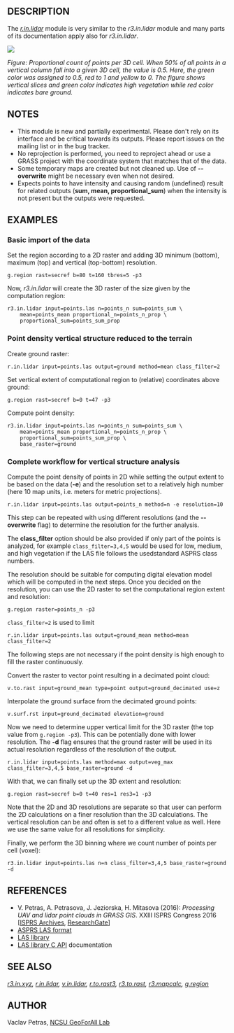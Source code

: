 ## DESCRIPTION

The *[r.in.lidar](r.in.lidar.html)* module is very similar to the
*r3.in.lidar* module and many parts of its documentation apply also for
*r3.in.lidar*.

![](r3_in_lidar.png)

*Figure: Proportional count of points per 3D cell. When 50% of all
points in a vertical column fall into a given 3D cell, the value is 0.5.
Here, the green color was assigned to 0.5, red to 1 and yellow to 0. The
figure shows vertical slices and green color indicates high vegetation
while red color indicates bare ground.*

## NOTES

-   This module is new and partially experimental. Please don\'t rely on
    its interface and be critical towards its outputs. Please report
    issues on the mailing list or in the bug tracker.
-   No reprojection is performed, you need to reproject ahead or use a
    GRASS project with the coordinate system that matches that of the
    data.
-   Some temporary maps are created but not cleaned up. Use of
    **\--overwrite** might be necessary even when not desired.
-   Expects points to have intensity and causing random (undefined)
    result for related outputs (**sum, mean, proportional_sum**) when
    the intensity is not present but the outputs were requested.

## EXAMPLES

### Basic import of the data

Set the region according to a 2D raster and adding 3D minimum (bottom),
maximum (top) and vertical (top-bottom) resolution.

```
g.region rast=secref b=80 t=160 tbres=5 -p3
```

Now, *r3.in.lidar* will create the 3D raster of the size given by the
computation region:

```
r3.in.lidar input=points.las n=points_n sum=points_sum \
    mean=points_mean proportional_n=points_n_prop \
    proportional_sum=points_sum_prop
```

### Point density vertical structure reduced to the terrain

Create ground raster:

```
r.in.lidar input=points.las output=ground method=mean class_filter=2
```

Set vertical extent of computational region to (relative) coordinates
above ground:

```
g.region rast=secref b=0 t=47 -p3
```

Compute point density:

```
r3.in.lidar input=points.las n=points_n sum=points_sum \
    mean=points_mean proportional_n=points_n_prop \
    proportional_sum=points_sum_prop \
    base_raster=ground
```

### Complete workflow for vertical structure analysis

Compute the point density of points in 2D while setting the output
extent to be based on the data (**-e**) and the resolution set to a
relatively high number (here 10 map units, i.e. meters for metric
projections).

```
r.in.lidar input=points.las output=points_n method=n -e resolution=10
```

This step can be repeated with using different resolutions (and the
**\--overwrite** flag) to determine the resolution for the further
analysis.

The **class_filter** option should be also provided if only part of the
points is analyzed, for example `class_filter=3,4,5` would be used for
low, medium, and high vegetation if the LAS file follows the
usedstandard ASPRS class numbers.

The resolution should be suitable for computing digital elevation model
which will be computed in the next steps. Once you decided on the
resolution, you can use the 2D raster to set the computational region
extent and resolution:

```
g.region raster=points_n -p3
```

`class_filter=2` is used to limit

```
r.in.lidar input=points.las output=ground_mean method=mean class_filter=2
```

The following steps are not necessary if the point density is high
enough to fill the raster continuously.

Convert the raster to vector point resulting in a decimated point cloud:

```
v.to.rast input=ground_mean type=point output=ground_decimated use=z
```

Interpolate the ground surface from the decimated ground points:

```
v.surf.rst input=ground_decimated elevation=ground
```

Now we need to determine upper vertical limit for the 3D raster (the top
value from `g.region -p3`). This can be potentially done with lower
resolution. The **-d** flag ensures that the ground raster will be used
in its actual resolution regardless of the resolution of the output.

```
r.in.lidar input=points.las method=max output=veg_max class_filter=3,4,5 base_raster=ground -d
```

With that, we can finally set up the 3D extent and resolution:

```
g.region rast=secref b=0 t=40 res=1 res3=1 -p3
```

Note that the 2D and 3D resolutions are separate so that user can
perform the 2D calculations on a finer resolution than the 3D
calculations. The vertical resolution can be and often is set to a
different value as well. Here we use the same value for all resolutions
for simplicity.

Finally, we perform the 3D binning where we count number of points per
cell (voxel):

```
r3.in.lidar input=points.las n=n class_filter=3,4,5 base_raster=ground -d
```

## REFERENCES

-   V. Petras, A. Petrasova, J. Jeziorska, H. Mitasova (2016):
    *Processing UAV and lidar point clouds in GRASS GIS*. XXIII ISPRS
    Congress 2016 \[[ISPRS
    Archives](https://doi.org/10.5194/isprs-archives-XLI-B7-945-2016),
    [ResearchGate](https://www.researchgate.net/publication/304340172_Processing_UAV_and_lidar_point_clouds_in_GRASS_GIS)\]
-   [ASPRS LAS
    format](https://www.asprs.org/committee-general/laser-las-file-format-exchange-activities.html)
-   [LAS library](http://www.liblas.org/)
-   [LAS library C API](http://test.liblas.org/doxygen/liblas_8h.htm)
    documentation

## SEE ALSO

*[r3.in.xyz](r3.in.xyz.html), [r.in.lidar](r.in.lidar.html),
[v.in.lidar](v.in.lidar.html), [r.to.rast3](r.to.rast3.html),
[r3.to.rast](r3.to.rast.html), [r3.mapcalc](r3.mapcalc.html),
[g.region](g.region.html)*

## AUTHOR

Vaclav Petras, [NCSU GeoForAll
Lab](https://geospatial.ncsu.edu/geoforall/)
